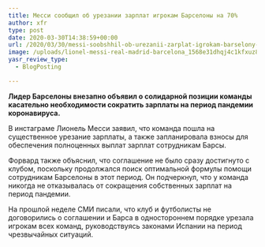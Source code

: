 ```yaml
---
title: Месси сообщил об урезании зарплат игрокам Барселоны на 70%
author: xfr
type: post
date: 2020-03-30T14:38:59+00:00
url: /2020/03/30/messi-soobshhil-ob-urezanii-zarplat-igrokam-barselony-na-70/
image: /uploads/lionel-messi-real-madrid-barcelona_1568e31dhqj4c1kfxuz8m2dq09-e1585579122751.jpg
yasr_review_type:
  - BlogPosting

---
```

**Лидер Барселоны внезапно объявил о солидарной позиции команды касательно необходимости сократить зарплаты на период пандемии коронавируса.**

В инстаграме Лионель Месси заявил, что команда пошла на существенное урезание зарплаты, а также запланировала взносы для обеспечения полноценных выплат зарплат сотрудникам Барсы.

Форвард также объяснил, что соглашение не было сразу достигнуто с клубом, поскольку продолжался поиск оптимальной формулы помощи сотрудникам Барселоны в этот период. Он подчеркнул, что у команда никогда не отказывалась от сокращения собственных зарплат на период пандемии.

На прошлой неделе СМИ писали, что клуб и футболисты не договорились о соглашении и Барса в одностороннем порядке урезала игрокам всех команд, руководствуясь законами Испании на период чрезвычайных ситуаций.